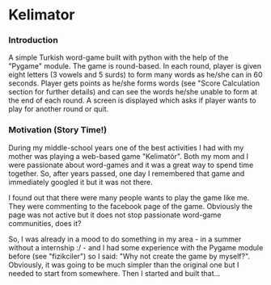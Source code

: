 # Kelimator

### Introduction
A simple Turkish word-game built with python with the help of the "Pygame" module.
The game is round-based. In each round, player is given eight letters (3 vowels and 5 surds) to form many words as he/she can in 60 seconds. Player gets points as he/she forms words (see "Score Calculation section for further details) and can see the words he/she unable to form at the end of each round. A screen is displayed which asks if player wants to play for another round or quit.

### Motivation (Story Time!)
During my middle-school years one of the best activities I had with my mother was playing a web-based game "Kelimatör". Both my mom and I were passionate about word-games and it was a great way to spend time together. So, after years passed, one day I remembered that game and immediately googled it but it was not there.

I found out that there were many people wants to play the game like me. They were commenting to the facebook page of the game. Obviously the page was not active but it does not stop passionate word-game communities, does it?

So, I was already in a mood to do something in my area - in a summer without a internship :/ - and I had some experience with the Pygame module before (see "fizikciler") so I said: "Why not create the game by myself?". Obviously, it was going to be much simpler than the original one but I needed to start from somewhere. Then I started and built that...

